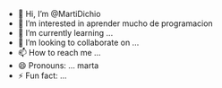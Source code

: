 - 👋 Hi, I’m @MartiDichio
- 👀 I’m interested in aprender mucho de programacion
- 🌱 I’m currently learning ...
- 💞️ I’m looking to collaborate on ...
- 📫 How to reach me ...
- 😄 Pronouns: ... marta
- ⚡ Fun fact: ...

<!---
MartiDichio/MartiDichio is a ✨ special ✨ repository because its `README.md` (this file) appears on your GitHub profile.
You can click the Preview link to take a look at your changes.
--->
